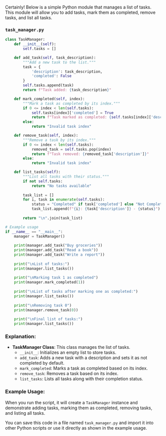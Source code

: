 Certainly! Below is a simple Python module that manages a list of tasks. This module will allow you to add tasks, mark them as completed, remove tasks, and list all tasks.

### `task_manager.py`

```python
class TaskManager:
    def __init__(self):
        self.tasks = []

    def add_task(self, task_description):
        """Add a new task to the list."""
        task = {
            'description': task_description,
            'completed': False
        }
        self.tasks.append(task)
        return f"Task added: {task_description}"

    def mark_completed(self, index):
        """Mark a task as completed by its index."""
        if 0 <= index < len(self.tasks):
            self.tasks[index]['completed'] = True
            return f"Task marked as completed: {self.tasks[index]['description']}"
        else:
            return "Invalid task index"

    def remove_task(self, index):
        """Remove a task by its index."""
        if 0 <= index < len(self.tasks):
            removed_task = self.tasks.pop(index)
            return f"Task removed: {removed_task['description']}"
        else:
            return "Invalid task index"

    def list_tasks(self):
        """List all tasks with their status."""
        if not self.tasks:
            return "No tasks available"
        
        task_list = []
        for i, task in enumerate(self.tasks):
            status = "Completed" if task['completed'] else "Not Completed"
            task_list.append(f"{i}: {task['description']} - {status}")
        
        return "\n".join(task_list)

# Example usage
if __name__ == "__main__":
    manager = TaskManager()
    
    print(manager.add_task("Buy groceries"))
    print(manager.add_task("Read a book"))
    print(manager.add_task("Write a report"))
    
    print("\nList of tasks:")
    print(manager.list_tasks())
    
    print("\nMarking task 1 as completed")
    print(manager.mark_completed(1))
    
    print("\nList of tasks after marking one as completed:")
    print(manager.list_tasks())
    
    print("\nRemoving task 0")
    print(manager.remove_task(0))
    
    print("\nFinal list of tasks:")
    print(manager.list_tasks())
```

### Explanation:

- **TaskManager Class**: This class manages the list of tasks.
  - `__init__`: Initializes an empty list to store tasks.
  - `add_task`: Adds a new task with a description and sets it as not completed by default.
  - `mark_completed`: Marks a task as completed based on its index.
  - `remove_task`: Removes a task based on its index.
  - `list_tasks`: Lists all tasks along with their completion status.

### Example Usage:

When you run the script, it will create a `TaskManager` instance and demonstrate adding tasks, marking them as completed, removing tasks, and listing all tasks.

You can save this code in a file named `task_manager.py` and import it into other Python scripts or use it directly as shown in the example usage.